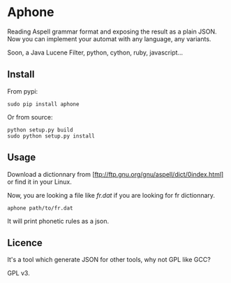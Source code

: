 Aphone
======

Reading Aspell grammar format and exposing the result as a plain JSON.
Now you can implement your automat with any language, any variants.

Soon, a Java Lucene Filter, python, cython, ruby, javascript…

Install
-------

From pypi:

    sudo pip install aphone

Or from source:

    python setup.py build
    sudo python setup.py install

Usage
-----

Download a dictionnary from [ftp://ftp.gnu.org/gnu/aspell/dict/0index.html] or find it in your Linux.

Now, you are looking a file like _fr.dat_ if you are looking for fr dictionnary.

    aphone path/to/fr.dat

It will print phonetic rules as a json.

Licence
-------

It's a tool which generate JSON for other tools, why not GPL like GCC?

GPL v3.
